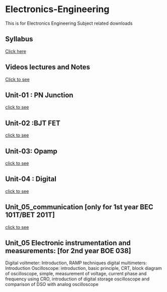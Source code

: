 # Electronics-Engineering
This is for Electronics Engineering Subject related downloads

## Syllabus
[Click here](https://github.com/dratul/Electronics-Engineering-BEC-201-/blob/main/Syll.pdf) 

## Videos lectures and Notes
[Click to see](https://docs.google.com/document/d/1RtcY2vmKSOJgMpbbOF4eW88gAfgN6zxu4g9YWIx2kTw/edit?usp=sharin)


## Unit-01 : PN Junction
[click to see](https://github.com/dratul/Electronics-Engineering-BEC-201-/tree/main/Unit_01_PN_Junction)

## Unit-02 :BJT FET
[click to see](https://github.com/dratul/Electronics-Engineering-BEC-201-/tree/main/Unit_02_BJT_FET)

## Unit-03: Opamp
[click to see](https://github.com/dratul/Electronics-Engineering-BEC-201-/tree/main/Unit_03_opamp)

## Unit-04 : Digital
[click to see](https://github.com/dratul/Electronics-Engineering-BEC-201-/tree/main/Unit_04_digital)

## Unit_05_communication [only for 1st year BEC 101T/BET 201T]
[click to see](https://github.com/dratul/Electronics-Engineering-BEC-201-/tree/main/Unit_05_communication)

## Unit_05  Electronic instrumentation and measurements: [for 2nd year BOE 038]
 Digital voltmeter:
Introduction, RAMP techniques digital multimeters: Introduction
Oscilloscope: introduction, basic principle, CRT, block diagram of
oscilloscope, simple, measurement of voltage, current phase and frequency
using CRO, introduction of digital storage oscilloscope and comparison of
DSO with analog oscilloscope
